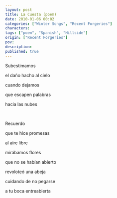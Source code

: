 ```yaml
---
layout: post
title: La Cuesta (poem)
date: 2010-01-06 00:02
categories: ["Winter Songs", "Recent Forgeries"]
characters: 
tags: ["poem", "Spanish", "Hillside"]
origin: ["Recent Forgeries"]
pov: 
description: 
published: true
---
```


Subestimamos

el daño hacho al cielo

cuando dejamos

que escapen palabras

hacia las nubes

<br>

Recuerdo

que te hice promesas

al aire libre

mirábamos flores

que no se habían abierto

revoloteó una abeja

cuidando de no pegarse

a tu boca entreabierta
